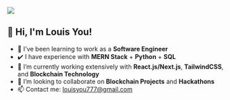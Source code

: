 ![](https://user-images.githubusercontent.com/81671608/164883470-85cad774-ca24-40b2-bc71-27664e24325b.gif)
## 👋 Hi, I'm Louis You!
- 🏫 I've been learning to work as a **Software Engineer**
- ✔️ I have experience with **MERN Stack** + **Python** + **SQL**
- 📖 I’m currently working extensively with **React.js/Next.js**, **TailwindCSS**, and **Blockchain Technology**
- 💞️ I’m looking to collaborate on **Blockchain Projects** and **Hackathons**
- 📫 Contact me: louisyou777@gmail.com

<!---
YouCodes/YouCodes is a ✨ special ✨ repository because its `README.md` (this file) appears on your GitHub profile.
You can click the Preview link to take a look at your changes.
--->
